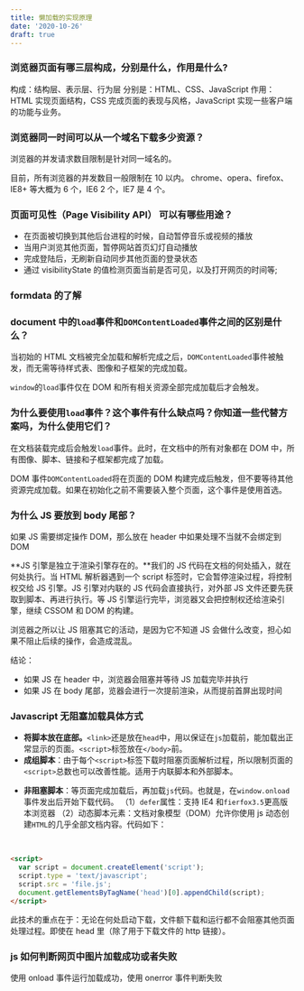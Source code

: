 ```yaml
---
title: 懒加载的实现原理
date: '2020-10-26'
draft: true
---
```


### 浏览器页面有哪三层构成，分别是什么，作用是什么?

构成：结构层、表示层、行为层
分别是：HTML、CSS、JavaScript
作用：HTML 实现页面结构，CSS 完成页面的表现与风格，JavaScript 实现一些客户端的功能与业务。

### 浏览器同一时间可以从一个域名下载多少资源？

浏览器的并发请求数目限制是针对同一域名的。

目前，所有浏览器的并发数目一般限制在 10 以内。
chrome、opera、firefox、IE8+ 等大概为 6 个，IE6 2 个，IE7 是 4 个。

### 页面可见性（Page Visibility API） 可以有哪些用途？

- 在页面被切换到其他后台进程的时候，自动暂停音乐或视频的播放
- 当用户浏览其他页面，暂停网站首页幻灯自动播放
- 完成登陆后，无刷新自动同步其他页面的登录状态
- 通过 visibilityState 的值检测页面当前是否可见，以及打开网页的时间等;

### formdata 的了解

### document 中的`load`事件和`DOMContentLoaded`事件之间的区别是什么？

当初始的 HTML 文档被完全加载和解析完成之后，`DOMContentLoaded`事件被触发，而无需等待样式表、图像和子框架的完成加载。

`window`的`load`事件仅在 DOM 和所有相关资源全部完成加载后才会触发。

### 为什么要使用`load`事件？这个事件有什么缺点吗？你知道一些代替方案吗，为什么使用它们？

在文档装载完成后会触发`load`事件。此时，在文档中的所有对象都在 DOM 中，所有图像、脚本、链接和子框架都完成了加载。

DOM 事件`DOMContentLoaded`将在页面的 DOM 构建完成后触发，但不要等待其他资源完成加载。如果在初始化之前不需要装入整个页面，这个事件是使用首选。

### 为什么 JS 要放到 body 尾部？

如果 JS 需要绑定操作 DOM，那么放在 header 中如果处理不当就不会绑定到 DOM

**JS 引擎是独立于渲染引擎存在的。**我们的 JS 代码在文档的何处插入，就在何处执行。当 HTML 解析器遇到一个 script 标签时，它会暂停渲染过程，将控制权交给 JS 引擎。JS 引擎对内联的 JS 代码会直接执行，对外部 JS 文件还要先获取到脚本、再进行执行。等 JS 引擎运行完毕，浏览器又会把控制权还给渲染引擎，继续 CSSOM 和 DOM 的构建。

浏览器之所以让 JS 阻塞其它的活动，是因为它不知道 JS 会做什么改变，担心如果不阻止后续的操作，会造成混乱。

结论：

- 如果 JS 在 header 中，浏览器会阻塞并等待 JS 加载完毕并执行
- 如果 JS 在 body 尾部，览器会进行一次提前渲染，从而提前首屏出现时间

### Javascript 无阻塞加载具体方式

- **将脚本放在底部。**`<link>`还是放在`head`中，用以保证在`js`加载前，能加载出正常显示的页面。`<script>`标签放在`</body>`前。
- **成组脚本**：由于每个`<script>`标签下载时阻塞页面解析过程，所以限制页面的`<script>`总数也可以改善性能。适用于内联脚本和外部脚本。

* **非阻塞脚本**：等页面完成加载后，再加载`js`代码。也就是，在`window.onload`事件发出后开始下载代码。
  （1）`defer`属性：支持 IE4 和`fierfox3.5`更高版本浏览器
  （2）动态脚本元素：文档对象模型（DOM）允许你使用 js 动态创建`HTML`的几乎全部文档内容。代码如下：

<br>

```html
<script>
  var script = document.createElement('script');
  script.type = 'text/javascript';
  script.src = 'file.js';
  document.getElementsByTagName('head')[0].appendChild(script);
</script>
```

此技术的重点在于：无论在何处启动下载，文件额下载和运行都不会阻塞其他页面处理过程。即使在 head 里（除了用于下载文件的 http 链接）。

### js 如何判断网页中图片加载成功或者失败

使用 onload 事件运行加载成功，使用 onerror 事件判断失败
